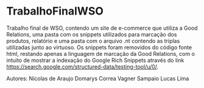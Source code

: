 # TrabalhoFinalWSO
Trabalho final de WSO, contendo um site de e-commerce que utiliza a Good Relations, uma pasta com os snippets utilizados para marcação dos produtos, relatório e uma pasta com o arquivo .nt contendo as triplas utilizadas junto ao virtuoso.
Os snippets foram removidos do código fonte html, restando apenas a linguagem de marcação da Good Relations, com o intuito de mostrar a indexação do Google Rich Snippets através do link https://search.google.com/structured-data/testing-tool/u/0/.

Autores:	Nícolas de Araujo
			Domarys Correa
			Vagner Sampaio
			Lucas Lima
